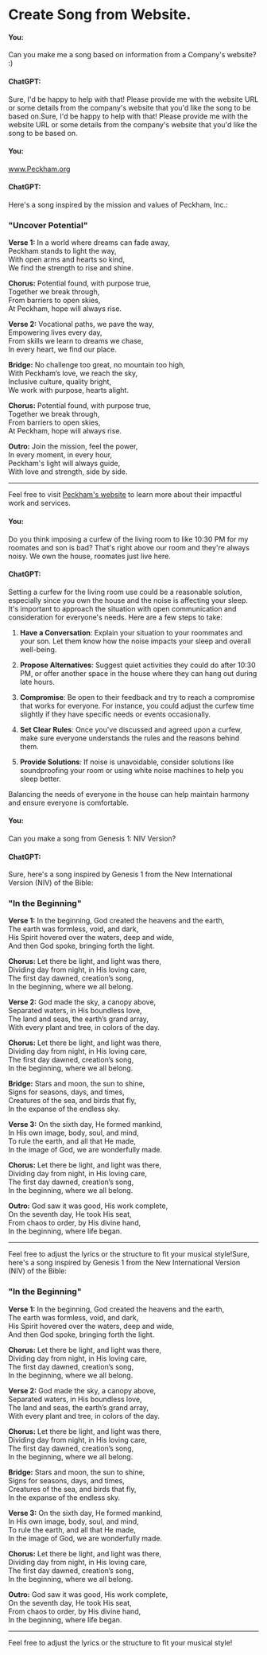 # Create Song from Website.

#### You:
Can you make me a song based on information from a Company's website? :) 

#### ChatGPT:
Sure, I'd be happy to help with that! Please provide me with the website URL or some details from the company's website that you'd like the song to be based on.Sure, I'd be happy to help with that! Please provide me with the website URL or some details from the company's website that you'd like the song to be based on.


#### You:
www.Peckham.org

#### ChatGPT:
Here's a song inspired by the mission and values of Peckham, Inc.:

### "Uncover Potential"

**Verse 1:**
In a world where dreams can fade away,\
Peckham stands to light the way,\
With open arms and hearts so kind,\
We find the strength to rise and shine.

**Chorus:**
Potential found, with purpose true,\
Together we break through,\
From barriers to open skies,\
At Peckham, hope will always rise.

**Verse 2:**
Vocational paths, we pave the way,\
Empowering lives every day,\
From skills we learn to dreams we chase,\
In every heart, we find our place.

**Bridge:**
No challenge too great, no mountain too high,\
With Peckham’s love, we reach the sky,\
Inclusive culture, quality bright,\
We work with purpose, hearts alight.

**Chorus:**
Potential found, with purpose true,\
Together we break through,\
From barriers to open skies,\
At Peckham, hope will always rise.

**Outro:**
Join the mission, feel the power,\
In every moment, in every hour,\
Peckham's light will always guide,\
With love and strength, side by side.

---

Feel free to visit [Peckham's website](https://www.peckham.org/) to learn more about their impactful work and services.


#### You:
Do you think imposing a curfew of the living room to like 10:30 PM for my roomates and son is bad? That's right above our room and they're always noisy. We own the house, roomates just live here. 

#### ChatGPT:
Setting a curfew for the living room use could be a reasonable solution, especially since you own the house and the noise is affecting your sleep. It's important to approach the situation with open communication and consideration for everyone's needs. Here are a few steps to take:

1. **Have a Conversation**: Explain your situation to your roommates and your son. Let them know how the noise impacts your sleep and overall well-being.

2. **Propose Alternatives**: Suggest quiet activities they could do after 10:30 PM, or offer another space in the house where they can hang out during late hours.

3. **Compromise**: Be open to their feedback and try to reach a compromise that works for everyone. For instance, you could adjust the curfew time slightly if they have specific needs or events occasionally.

4. **Set Clear Rules**: Once you've discussed and agreed upon a curfew, make sure everyone understands the rules and the reasons behind them.

5. **Provide Solutions**: If noise is unavoidable, consider solutions like soundproofing your room or using white noise machines to help you sleep better.

Balancing the needs of everyone in the house can help maintain harmony and ensure everyone is comfortable.


#### You:
Can you make a song from Genesis 1: NIV Version? 

#### ChatGPT:
Sure, here's a song inspired by Genesis 1 from the New International Version (NIV) of the Bible:

### "In the Beginning"

**Verse 1:**
In the beginning, God created the heavens and the earth,\
The earth was formless, void, and dark,\
His Spirit hovered over the waters, deep and wide,\
And then God spoke, bringing forth the light.

**Chorus:**
Let there be light, and light was there,\
Dividing day from night, in His loving care,\
The first day dawned, creation’s song,\
In the beginning, where we all belong.

**Verse 2:**
God made the sky, a canopy above,\
Separated waters, in His boundless love,\
The land and seas, the earth’s grand array,\
With every plant and tree, in colors of the day.

**Chorus:**
Let there be light, and light was there,\
Dividing day from night, in His loving care,\
The first day dawned, creation’s song,\
In the beginning, where we all belong.

**Bridge:**
Stars and moon, the sun to shine,\
Signs for seasons, days, and times,\
Creatures of the sea, and birds that fly,\
In the expanse of the endless sky.

**Verse 3:**
On the sixth day, He formed mankind,\
In His own image, body, soul, and mind,\
To rule the earth, and all that He made,\
In the image of God, we are wonderfully made.

**Chorus:**
Let there be light, and light was there,\
Dividing day from night, in His loving care,\
The first day dawned, creation’s song,\
In the beginning, where we all belong.

**Outro:**
God saw it was good, His work complete,\
On the seventh day, He took His seat,\
From chaos to order, by His divine hand,\
In the beginning, where life began.

---

Feel free to adjust the lyrics or the structure to fit your musical style!Sure, here's a song inspired by Genesis 1 from the New International Version (NIV) of the Bible:

### "In the Beginning"

**Verse 1:**
In the beginning, God created the heavens and the earth,\
The earth was formless, void, and dark,\
His Spirit hovered over the waters, deep and wide,\
And then God spoke, bringing forth the light.

**Chorus:**
Let there be light, and light was there,\
Dividing day from night, in His loving care,\
The first day dawned, creation’s song,\
In the beginning, where we all belong.

**Verse 2:**
God made the sky, a canopy above,\
Separated waters, in His boundless love,\
The land and seas, the earth’s grand array,\
With every plant and tree, in colors of the day.

**Chorus:**
Let there be light, and light was there,\
Dividing day from night, in His loving care,\
The first day dawned, creation’s song,\
In the beginning, where we all belong.

**Bridge:**
Stars and moon, the sun to shine,\
Signs for seasons, days, and times,\
Creatures of the sea, and birds that fly,\
In the expanse of the endless sky.

**Verse 3:**
On the sixth day, He formed mankind,\
In His own image, body, soul, and mind,\
To rule the earth, and all that He made,\
In the image of God, we are wonderfully made.

**Chorus:**
Let there be light, and light was there,\
Dividing day from night, in His loving care,\
The first day dawned, creation’s song,\
In the beginning, where we all belong.

**Outro:**
God saw it was good, His work complete,\
On the seventh day, He took His seat,\
From chaos to order, by His divine hand,\
In the beginning, where life began.

---

Feel free to adjust the lyrics or the structure to fit your musical style!
